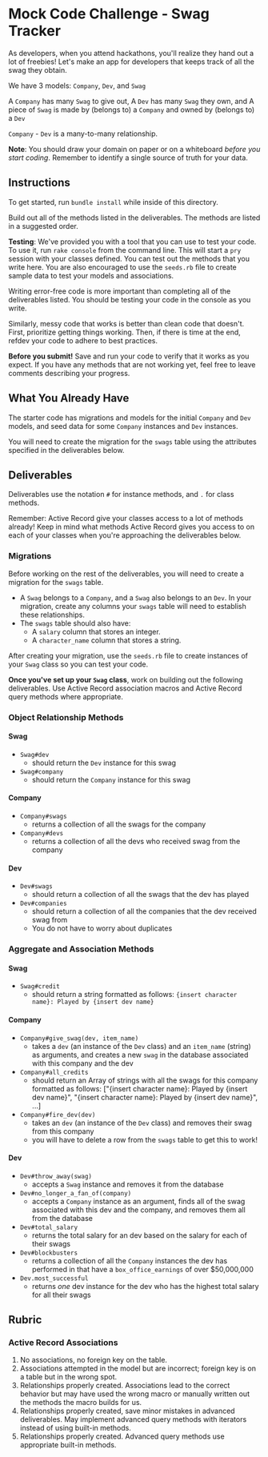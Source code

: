 # Mock Code Challenge - Swag Tracker
As developers, when you attend hackathons, you'll realize they hand out a lot of freebies! Let's make an app for developers that keeps track of all the swag they obtain.

We have 3 models: `Company`, `Dev`, and `Swag`

A `Company` has many `Swag` to give out,
A `Dev` has many `Swag` they own, and
A piece of `Swag` is made by (belongs to) a `Company` and owned by (belongs to) a `Dev`

`Company` - `Dev` is a many-to-many relationship.

**Note**: You should draw your domain on paper or on a whiteboard _before you start coding_. Remember to identify a single source of truth for your data.

## Instructions

To get started, run `bundle install` while inside of this directory.

Build out all of the methods listed in the deliverables. The methods are listed in a suggested order.

**Testing**: We've provided you with a tool that you can use to test your code. To use it, run `rake console` from the command line. This will start a `pry` session with your classes defined. You can test out the methods that you write here. You are also encouraged to use the `seeds.rb` file to create sample data to test your models and associations.

Writing error-free code is more important than completing all of the deliverables listed. You should be testing your code in the console as you write.

Similarly, messy code that works is better than clean code that doesn't. First, prioritize getting things working. Then, if there is time at the end, refdev your code to adhere to best practices.

**Before you submit!** Save and run your code to verify that it works as you expect. If you have any methods that are not working yet, feel free to leave comments describing your progress.

## What You Already Have
The starter code has migrations and models for the initial `Company` and `Dev` models, and seed data for some `Company` instances and `Dev` instances.

You will need to create the migration for the `swags` table using the attributes specified in the deliverables below.

## Deliverables
Deliverables use the notation `#` for instance methods, and `.` for class methods.

Remember: Active Record give your classes access to a lot of methods already! Keep in mind what methods Active Record gives you access to on each of your classes when you're approaching the deliverables below.

### Migrations

Before working on the rest of the deliverables, you will need to create a migration for the `swags` table.

- A `Swag` belongs to a `Company`, and a `Swag` also belongs to an `Dev`. In your migration, create any columns your `swags` table will need to establish these relationships.
- The `swags` table should also have:
  - A `salary` column that stores an integer.
  - A `character_name` column that stores a string.

After creating your migration, use the `seeds.rb` file to create instances of your `Swag` class so you can test your code.

**Once you've set up your `Swag` class**, work on building out the following deliverables. Use Active Record association macros and Active Record query methods where appropriate.

### Object Relationship Methods

#### Swag

- `Swag#dev`
  - should return the `Dev` instance for this swag
- `Swag#company`
  - should return the `Company` instance for this swag

#### Company

- `Company#swags`
  - returns a collection of all the swags for the company
- `Company#devs`
  - returns a collection of all the devs who received swag from the company

#### Dev

- `Dev#swags`
  - should return a collection of all the swags that the dev has played
- `Dev#companies`
  - should return a collection of all the companies that the dev received swag from
  - You do not have to worry about duplicates

### Aggregate and Association Methods

#### Swag

- `Swag#credit`
  - should return a string formatted as follows: `{insert character name}: Played by {insert dev name}`

#### Company

- `Company#give_swag(dev, item_name)`
  - takes a `dev` (an instance of the `Dev` class) and an `item_name` (string) as arguments, and creates a new `swag` in the database associated with this company and the dev
- `Company#all_credits`
  - should return an Array of strings with all the swags for this company formatted as follows: ["{insert character name}: Played by {insert dev name}", "{insert character name}: Played by {insert dev name}", ...]
- `Company#fire_dev(dev)`
  - takes an `dev` (an instance of the `Dev` class) and removes their swag from this company
  - you will have to delete a row from the `swags` table to get this to work!

#### Dev

- `Dev#throw_away(swag)`
  - accepts a `Swag` instance and removes it from the database
- `Dev#no_longer_a_fan_of(company)`
  - accepts a `Company` instance as an argument, finds all of the swag associated with this dev and the company, and removes them all from the database
- `Dev#total_salary`
  - returns the total salary for an dev based on the salary for each of their swags
- `Dev#blockbusters`
  - returns a collection of all the `Company` instances the dev has performed in that have a `box_office_earnings` of over $50,000,000
- `Dev.most_successful`
  - returns *one* dev instance for the dev who has the highest total salary for all their swags

## Rubric

### Active Record Associations

1. No associations, no foreign key on the table.
2. Associations attempted in the model but are incorrect; foreign key is on a table but in the wrong spot.
3. Relationships properly created. Associations lead to the correct behavior but may have used the wrong macro or manually written out the methods the macro builds for us.
4. Relationships properly created, save minor mistakes in advanced deliverables. May implement advanced query methods with iterators instead of using built-in methods.
5. Relationships properly created. Advanced query methods use appropriate built-in methods.
